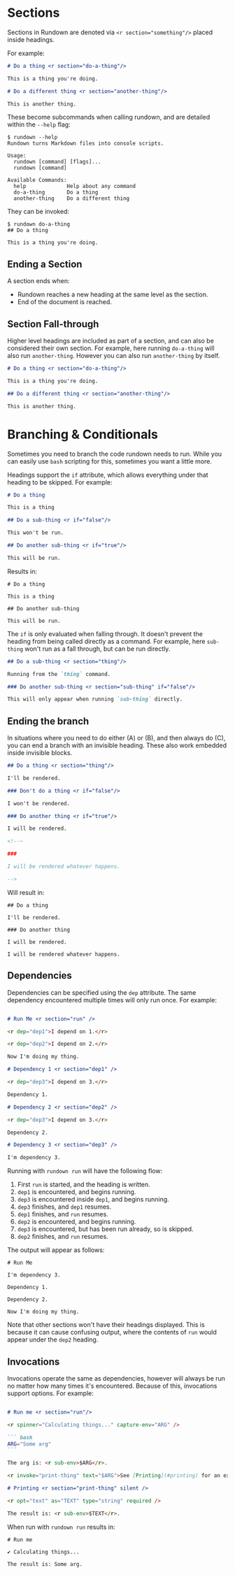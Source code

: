 # Sections

Sections in Rundown are denoted via `<r section="something"/>` placed inside headings.

For example:

``` markdown
# Do a thing <r section="do-a-thing"/>

This is a thing you're doing.

# Do a different thing <r section="another-thing"/>

This is another thing.
```

These become subcommands when calling rundown, and are detailed within the `--help` flag:

```
$ rundown --help
Rundown turns Markdown files into console scripts.

Usage:
  rundown [command] [flags]...
  rundown [command]

Available Commands:
  help             Help about any command
  do-a-thing       Do a thing
  another-thing    Do a different thing
```

They can be invoked:

```
$ rundown do-a-thing
## Do a thing

This is a thing you're doing.
```

## Ending a Section

A section ends when:

* Rundown reaches a new heading at the same level as the section.
* End of the document is reached.

## Section Fall-through

Higher level headings are included as part of a section, and can also be considered their own section. For example, here running `do-a-thing` will also run `another-thing`. However you can also run `another-thing` by itself.

``` markdown
# Do a thing <r section="do-a-thing"/>

This is a thing you're doing.

## Do a different thing <r section="another-thing"/>

This is another thing.
```

# Branching & Conditionals <r section="branching"/>

Sometimes you need to branch the code rundown needs to run. While you can easily use `bash` scripting for this, sometimes you want a little more.

Headings support the `if` attribute, which allows everything under that heading to be skipped. For example:

``` markdown
# Do a thing

This is a thing

## Do a sub-thing <r if="false"/>

This won't be run.

## Do another sub-thing <r if="true"/>

This will be run.
```

Results in:

``` expected
# Do a thing

This is a thing

## Do another sub-thing

This will be run.
```

The `if` is only evaluated when falling through. It doesn't prevent the heading from being called directly as a command. For example, here `sub-thing` won't run as a fall through, but can be run directly.

``` markdown
## Do a sub-thing <r section="thing"/>

Running from the `thing` command.

### Do another sub-thing <r section="sub-thing" if="false"/>

This will only appear when running `sub-thing` directly.
```

## Ending the branch <r section="branching:ending"/>

In situations where you need to do either (A) or (B), and then always do (C), you can end a branch with an invisible heading. These also work embedded inside invisible blocks.

``` markdown
## Do a thing <r section="thing"/>

I'll be rendered.

### Don't do a thing <r if="false"/>

I won't be rendered.

### Do another thing <r if="true"/>

I will be rendered.

<!--~

###

I will be rendered whatever happens.

-->
```

Will result in:

``` expected
## Do a thing

I'll be rendered.

### Do another thing

I will be rendered.

I will be rendered whatever happens.
```

## Dependencies <r section="deps" />

Dependencies can be specified using the `dep` attribute. The same dependency encountered multiple times will only run once. For example:

~~~ markdown

# Run Me <r section="run" />

<r dep="dep1">I depend on 1.</r>

<r dep="dep2">I depend on 2.</r>

Now I'm doing my thing.

# Dependency 1 <r section="dep1" />

<r dep="dep3">I depend on 3.</r>

Dependency 1.

# Dependency 2 <r section="dep2" />

<r dep="dep3">I depend on 3.</r>

Dependency 2.

# Dependency 3 <r section="dep3" />

I'm dependency 3.

~~~

Running with `rundown run` will have the following flow:

1. First `run` is started, and the heading is written.
2. `dep1` is encountered, and begins running.
3. `dep3` is encountered inside `dep1`, and begins running.
4. `dep3` finishes, and `dep1` resumes.
5. `dep1` finishes, and `run` resumes.
6. `dep2` is encountered, and begins running.
7. `dep3` is encountered, but has been run already, so is skipped.
8. `dep2` finishes, and `run` resumes.

The output will appear as follows:

~~~ expected
# Run Me

I'm dependency 3.

Dependency 1.

Dependency 2.

Now I'm doing my thing.
~~~

Note that other sections won't have their headings displayed. This is because it can cause confusing output, where the contents of `run` would appear under the `dep2` heading.

## Invocations <r section="invokes"/>

Invocations operate the same as dependencies, however will always be run no matter how many times it's encountered. Because of this, invocations support options. For example:

~~~ markdown

# Run me <r section="run"/>

<r spinner="Calculating things..." capture-env="ARG" />

``` bash
ARG="Some arg"
```

The arg is: <r sub-env>$ARG</r>.

<r invoke="print-thing" text="$ARG">See [Printing](#printing) for an example on how to print</r>

# Printing <r section="print-thing" silent />

<r opt="text" as="TEXT" type="string" required />

The result is: <r sub-env>$TEXT</r>.

~~~

When run with `rundown run` results in:

~~~ expected
# Run me

✔ Calculating things...

The result is: Some arg.
~~~
